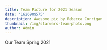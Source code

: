 ```yaml
---
title: Team Picture for 2021 Season
date: '1626909575'
description: Awesome pic by Rebecca Corrigan
thumbnail: /img/starwars-team-photo.png
author: Admin
---
```

Our Team Spring 2021
